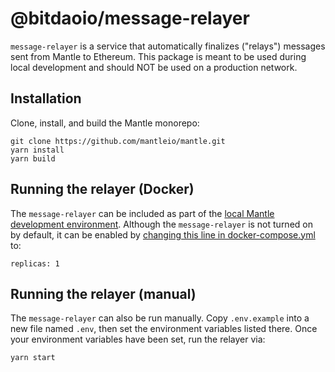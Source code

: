 # @bitdaoio/message-relayer

`message-relayer` is a service that automatically finalizes ("relays") messages sent from Mantle to Ethereum.
This package is meant to be used during local development and should NOT be used on a production network.

## Installation

Clone, install, and build the Mantle monorepo:

```
git clone https://github.com/mantleio/mantle.git
yarn install
yarn build
```

## Running the relayer (Docker)

The `message-relayer` can be included as part of the [local Mantle development environment](https://community.mantle.io/docs/developers/build/dev-node/).
Although the `message-relayer` is not turned on by default, it can be enabled by [changing this line in docker-compose.yml](https://github.com/mantleio/mantle/blob/51a527b8e3fe69940fb8c0f5e4aa2e0ae8ee294c/ops/docker-compose.yml#L129) to:

```
replicas: 1
```

## Running the relayer (manual)

The `message-relayer` can also be run manually.
Copy `.env.example` into a new file named `.env`, then set the environment variables listed there.
Once your environment variables have been set, run the relayer via:

```
yarn start
```

